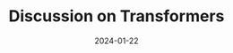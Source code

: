 ---
title: "Discussion on Transformers"
date: "2024-01-22"
pdf: /assets/pdf/example_pdf.pdf
presenter: Name of Presenter
layout: page
---